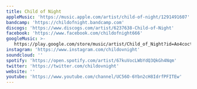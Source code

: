 ```yaml
---
title: Child of Night
appleMusic: 'https://music.apple.com/artist/child-of-night/1291491607'
bandcamp: 'https://childofnight.bandcamp.com'
discogs: 'https://www.discogs.com/artist/6237638-Child-of-Night'
facebook: 'https://www.facebook.com/childofnight666'
googleMusic: >-
   https://play.google.com/store/music/artist/Child_of_Night?id=Ao4coct6ouyjnffi4fn72tsokha
instagram: 'https://www.instagram.com/childovnight'
soundcloud: ''
spotify: 'https://open.spotify.com/artist/67kuVocLWbYdQ3QkGh4Nqm'
twitter: 'https://twitter.com/childovnight'
website: ''
youtube: 'https://www.youtube.com/channel/UC56O-6Ybn2cH8IdrfPFITEw'
---
```

